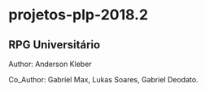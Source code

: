 # projetos-plp-2018.2

## RPG Universitário
Author: Anderson Kleber

Co_Author: Gabriel Max, Lukas Soares, Gabriel Deodato.
